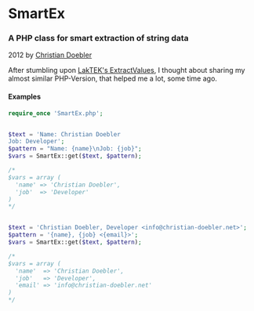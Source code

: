 SmartEx
========

### A PHP class for smart extraction of string data

2012 by [Christian Doebler](http://www.christian-doebler.net/)

After stumbling upon [LakTEK's ExtractValues](https://github.com/laktek/extract-values),
I thought about sharing my almost similar PHP-Version, that helped me a lot, some time ago.


#### Examples

```php
require_once 'SmartEx.php';


$text = 'Name: Christian Doebler
Job: Developer';
$pattern = "Name: {name}\nJob: {job}";
$vars = SmartEx::get($text, $pattern);

/*
$vars = array (
  'name' => 'Christian Doebler',
  'job'  => 'Developer'
)
*/


$text = 'Christian Doebler, Developer <info@christian-doebler.net>';
$pattern = '{name}, {job} <{email}>';
$vars = SmartEx::get($text, $pattern);

/*
$vars = array (
  'name'  => 'Christian Doebler',
  'job'   => 'Developer',
  'email' => 'info@christian-doebler.net'
)
*/
```
